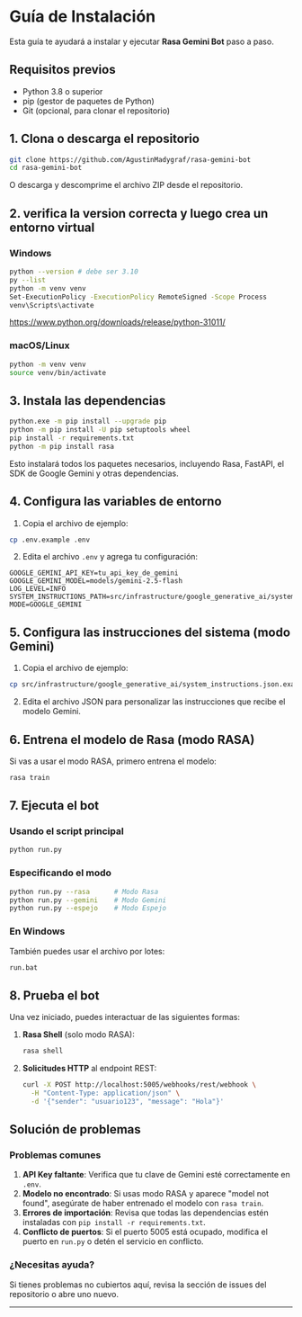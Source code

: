 # Guía de Instalación

Esta guía te ayudará a instalar y ejecutar **Rasa Gemini Bot** paso a paso.

## Requisitos previos

- Python 3.8 o superior
- pip (gestor de paquetes de Python)
- Git (opcional, para clonar el repositorio)

## 1. Clona o descarga el repositorio

```bash
git clone https://github.com/AgustinMadygraf/rasa-gemini-bot
cd rasa-gemini-bot
```

O descarga y descomprime el archivo ZIP desde el repositorio.

## 2. verifica la version correcta y luego crea un entorno virtual

### Windows

```bash
python --version # debe ser 3.10
py --list
python -m venv venv
Set-ExecutionPolicy -ExecutionPolicy RemoteSigned -Scope Process
venv\Scripts\activate
```

https://www.python.org/downloads/release/python-31011/

### macOS/Linux

```bash
python -m venv venv
source venv/bin/activate
```

## 3. Instala las dependencias

```bash
python.exe -m pip install --upgrade pip
python -m pip install -U pip setuptools wheel
pip install -r requirements.txt
python -m pip install rasa
```

Esto instalará todos los paquetes necesarios, incluyendo Rasa, FastAPI, el SDK de Google Gemini y otras dependencias.

## 4. Configura las variables de entorno

1. Copia el archivo de ejemplo:

```bash
cp .env.example .env
```

2. Edita el archivo `.env` y agrega tu configuración:

```
GOOGLE_GEMINI_API_KEY=tu_api_key_de_gemini
GOOGLE_GEMINI_MODEL=models/gemini-2.5-flash
LOG_LEVEL=INFO
SYSTEM_INSTRUCTIONS_PATH=src/infrastructure/google_generative_ai/system_instructions.json
MODE=GOOGLE_GEMINI
```

## 5. Configura las instrucciones del sistema (modo Gemini)

1. Copia el archivo de ejemplo:

```bash
cp src/infrastructure/google_generative_ai/system_instructions.json.example src/infrastructure/google_generative_ai/system_instructions.json
```

2. Edita el archivo JSON para personalizar las instrucciones que recibe el modelo Gemini.

## 6. Entrena el modelo de Rasa (modo RASA)

Si vas a usar el modo RASA, primero entrena el modelo:

```bash
rasa train
```

## 7. Ejecuta el bot

### Usando el script principal

```bash
python run.py
```

### Especificando el modo

```bash
python run.py --rasa      # Modo Rasa
python run.py --gemini    # Modo Gemini
python run.py --espejo    # Modo Espejo
```

### En Windows

También puedes usar el archivo por lotes:

```bash
run.bat
```

## 8. Prueba el bot

Una vez iniciado, puedes interactuar de las siguientes formas:

1. **Rasa Shell** (solo modo RASA):
   ```bash
   rasa shell
   ```

2. **Solicitudes HTTP** al endpoint REST:
   ```bash
   curl -X POST http://localhost:5005/webhooks/rest/webhook \
     -H "Content-Type: application/json" \
     -d '{"sender": "usuario123", "message": "Hola"}'
   ```

## Solución de problemas

### Problemas comunes

1. **API Key faltante**: Verifica que tu clave de Gemini esté correctamente en `.env`.
2. **Modelo no encontrado**: Si usas modo RASA y aparece "model not found", asegúrate de haber entrenado el modelo con `rasa train`.
3. **Errores de importación**: Revisa que todas las dependencias estén instaladas con `pip install -r requirements.txt`.
4. **Conflicto de puertos**: Si el puerto 5005 está ocupado, modifica el puerto en `run.py` o detén el servicio en conflicto.

### ¿Necesitas ayuda?

Si tienes problemas no cubiertos aquí, revisa la sección de issues del repositorio o abre uno nuevo.

---